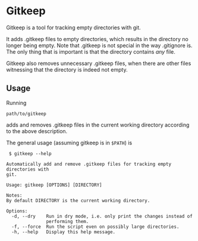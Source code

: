 # Gitkeep

Gitkeep is a tool for tracking empty directories with git.

It adds .gitkeep files to empty directories, which results in the directory
no longer being empty.
Note that .gitkeep is not special in the way .gitignore is.
The only thing that is important is that the directory contains _any_ file.

Gitkeep also removes unnecessary .gitkeep files, when there are other files
witnessing that the directory is indeed not empty.

## Usage

Running
```
path/to/gitkeep
```
adds and removes .gitkeep files in the current working directory according to
the above description.

The general usage (assuming gitkeep is in `$PATH`) is
```
 $ gitkeep --help

Automatically add and remove .gitkeep files for tracking empty directories with
git.

Usage: gitkeep [OPTIONS] [DIRECTORY]

Notes:
By default DIRECTORY is the current working directory.

Options:
  -d, --dry    Run in dry mode, i.e. only print the changes instead of
               performing them.
  -f, --force  Run the script even on possibly large directories.
  -h, --help   Display this help message.
```
